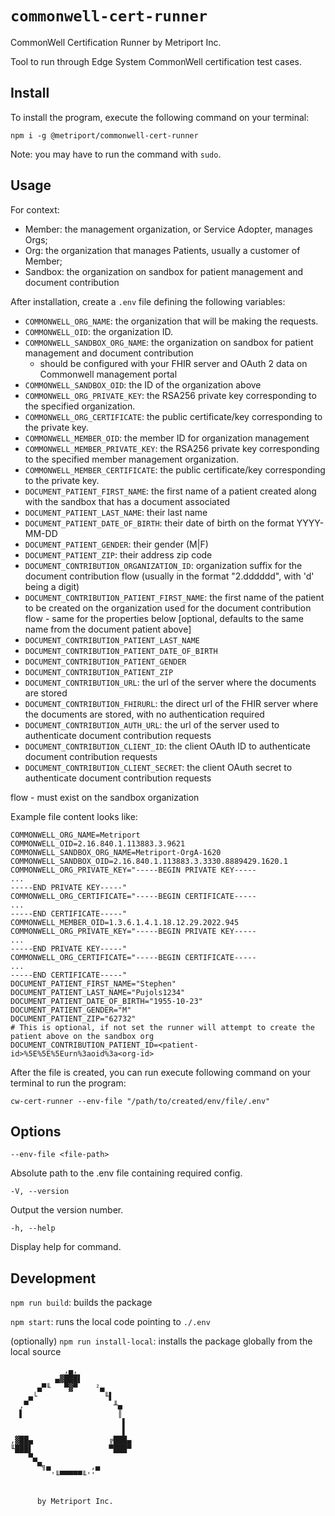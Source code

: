 # `commonwell-cert-runner`

CommonWell Certification Runner by Metriport Inc.

Tool to run through Edge System CommonWell certification test cases.

## Install

To install the program, execute the following command on your terminal:

`npm i -g @metriport/commonwell-cert-runner`

Note: you may have to run the command with `sudo`.

## Usage

For context:

- Member: the management organization, or Service Adopter, manages Orgs;
- Org: the organization that manages Patients, usually a customer of Member;
- Sandbox: the organization on sandbox for patient management and document contribution

After installation, create a `.env` file defining the following variables:

- `COMMONWELL_ORG_NAME`: the organization that will be making the requests.
- `COMMONWELL_OID`: the organization ID.
- `COMMONWELL_SANDBOX_ORG_NAME`: the organization on sandbox for patient management and document contribution
  - should be configured with your FHIR server and OAuth 2 data on Commonwell management portal
- `COMMONWELL_SANDBOX_OID`: the ID of the organization above
- `COMMONWELL_ORG_PRIVATE_KEY`: the RSA256 private key corresponding to the specified organization.
- `COMMONWELL_ORG_CERTIFICATE`: the public certificate/key corresponding to the private key.
- `COMMONWELL_MEMBER_OID`: the member ID for organization management
- `COMMONWELL_MEMBER_PRIVATE_KEY`: the RSA256 private key corresponding to the specified member management organization.
- `COMMONWELL_MEMBER_CERTIFICATE`: the public certificate/key corresponding to the private key.
- `DOCUMENT_PATIENT_FIRST_NAME`: the first name of a patient created along with the sandbox that has a document associated
- `DOCUMENT_PATIENT_LAST_NAME`: their last name
- `DOCUMENT_PATIENT_DATE_OF_BIRTH`: their date of birth on the format YYYY-MM-DD
- `DOCUMENT_PATIENT_GENDER`: their gender (M|F)
- `DOCUMENT_PATIENT_ZIP`: their address zip code
- `DOCUMENT_CONTRIBUTION_ORGANIZATION_ID`: organization suffix for the document contribution flow (usually in the format
  "2.dddddd", with 'd' being a digit)
- `DOCUMENT_CONTRIBUTION_PATIENT_FIRST_NAME`: the first name of the patient to be created on the organization used for the
  document contribution flow - same for the properties below [optional, defaults to the same name from the document patient
  above]
- `DOCUMENT_CONTRIBUTION_PATIENT_LAST_NAME`
- `DOCUMENT_CONTRIBUTION_PATIENT_DATE_OF_BIRTH`
- `DOCUMENT_CONTRIBUTION_PATIENT_GENDER`
- `DOCUMENT_CONTRIBUTION_PATIENT_ZIP`
- `DOCUMENT_CONTRIBUTION_URL`: the url of the server where the documents are stored
- `DOCUMENT_CONTRIBUTION_FHIRURL`: the direct url of the FHIR server where the documents are stored, with no authentication required
- `DOCUMENT_CONTRIBUTION_AUTH_URL`: the url of the server used to authenticate document contribution requests
- `DOCUMENT_CONTRIBUTION_CLIENT_ID`: the client OAuth ID to authenticate document contribution requests
- `DOCUMENT_CONTRIBUTION_CLIENT_SECRET`: the client OAuth secret to authenticate document contribution requests

flow - must exist on the sandbox organization

Example file content looks like:

```
COMMONWELL_ORG_NAME=Metriport
COMMONWELL_OID=2.16.840.1.113883.3.9621
COMMONWELL_SANDBOX_ORG_NAME=Metriport-OrgA-1620
COMMONWELL_SANDBOX_OID=2.16.840.1.113883.3.3330.8889429.1620.1
COMMONWELL_ORG_PRIVATE_KEY="-----BEGIN PRIVATE KEY-----
...
-----END PRIVATE KEY-----"
COMMONWELL_ORG_CERTIFICATE="-----BEGIN CERTIFICATE-----
...
-----END CERTIFICATE-----"
COMMONWELL_MEMBER_OID=1.3.6.1.4.1.18.12.29.2022.945
COMMONWELL_ORG_PRIVATE_KEY="-----BEGIN PRIVATE KEY-----
...
-----END PRIVATE KEY-----"
COMMONWELL_ORG_CERTIFICATE="-----BEGIN CERTIFICATE-----
...
-----END CERTIFICATE-----"
DOCUMENT_PATIENT_FIRST_NAME="Stephen"
DOCUMENT_PATIENT_LAST_NAME="Pujols1234"
DOCUMENT_PATIENT_DATE_OF_BIRTH="1955-10-23"
DOCUMENT_PATIENT_GENDER="M"
DOCUMENT_PATIENT_ZIP="62732"
# This is optional, if not set the runner will attempt to create the patient above on the sandbox org
DOCUMENT_CONTRIBUTION_PATIENT_ID=<patient-id>%5E%5E%5Eurn%3aoid%3a<org-id>
```

After the file is created, you can run execute following command on your terminal to run the program:

`cw-cert-runner --env-file "/path/to/created/env/file/.env"`

## Options

`--env-file <file-path>`

Absolute path to the .env file containing required config.

`-V, --version`

Output the version number.

`-h, --help`

Display help for command.

## Development

`npm run build`: builds the package

`npm start`: runs the local code pointing to `./.env`

(optionally) `npm run install-local`: installs the package globally from the local source

```
            ,▄,
          ▄▓███▌
      ▄▀╙   ▀▓▀    ²▄
    ▄└               ╙▌
  ,▀                   ╨▄
  ▌                     ║
                         ▌
                         ▌
,▓██▄                 ╔███▄
╙███▌                 ▀███▀
    ▀▄
      ▀╗▄         ,▄
         '╙▀▀▀▀▀╙''


      by Metriport Inc.

```

